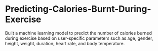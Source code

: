 # Predicting-Calories-Burnt-During-Exercise
Built a machine learning model to predict the number of calories burned during exercise based on user-specific parameters such as age, gender, height, weight, duration, heart rate, and body temperature.
